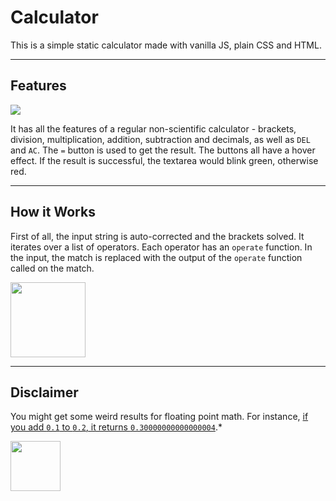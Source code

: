 # Calculator

This is a simple static calculator made with vanilla JS, plain CSS and HTML.

---

## Features

<img src="https://user-images.githubusercontent.com/87853925/140263057-988349c4-7852-4c55-a6b4-981b1eddd946.gif">

It has all the features of a regular non-scientific calculator - brackets, division, multiplication, addition, subtraction and decimals, as well as `DEL` and `AC`. The `=` button is used to get the result. The buttons all have a hover effect. If the result is successful, the textarea would blink green, otherwise red.

---

## How it Works

First of all, the input string is auto-corrected and the brackets solved. It iterates over a list of operators. Each operator has an `operate` function. In the input, the match is replaced with the output of the `operate` function called on the match.

<img src="https://user-images.githubusercontent.com/87853925/140262989-141964da-3e36-46a9-9b3d-a9ee5b161f42.png" height=120>

---

## Disclaimer

You might get some weird results for floating point math. For instance, [if you add `0.1` to `0.2`, it returns `0.30000000000000004`](https://javascript.plainenglish.io/why-0-1-0-2-0-3-in-javascript-d7e218224a72).*

<img src="https://user-images.githubusercontent.com/87853925/140262893-fc1e61bb-1f5c-46e5-8fb9-e78d442a9359.png" height=80>
